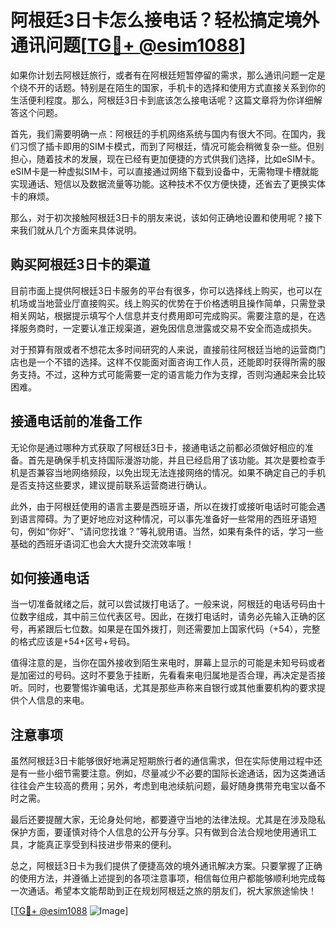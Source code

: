 # 阿根廷3日卡怎么接电话？轻松搞定境外通讯问题[[TG💪+ @esim1088](https://t.me/s/esim1088)]

如果你计划去阿根廷旅行，或者有在阿根廷短暂停留的需求，那么通讯问题一定是个绕不开的话题。特别是在陌生的国家，手机卡的选择和使用方式直接关系到你的生活便利程度。那么，阿根廷3日卡到底该怎么接电话呢？这篇文章将为你详细解答这个问题。

首先，我们需要明确一点：阿根廷的手机网络系统与国内有很大不同。在国内，我们习惯了插卡即用的SIM卡模式，而到了阿根廷，情况可能会稍微复杂一些。但别担心，随着技术的发展，现在已经有更加便捷的方式供我们选择，比如eSIM卡。eSIM卡是一种虚拟SIM卡，可以直接通过网络下载到设备中，无需物理卡槽就能实现通话、短信以及数据流量等功能。这种技术不仅方便快捷，还省去了更换实体卡的麻烦。

那么，对于初次接触阿根廷3日卡的朋友来说，该如何正确地设置和使用呢？接下来我们就从几个方面来具体说明。

## 购买阿根廷3日卡的渠道

目前市面上提供阿根廷3日卡服务的平台有很多，你可以选择线上购买，也可以在机场或当地营业厅直接购买。线上购买的优势在于价格透明且操作简单，只需登录相关网站，根据提示填写个人信息并支付费用即可完成购买。需要注意的是，在选择服务商时，一定要认准正规渠道，避免因信息泄露或交易不安全而造成损失。

对于预算有限或者不想花太多时间研究的人来说，直接前往阿根廷当地的运营商门店也是一个不错的选择。这样不仅能面对面咨询工作人员，还能即时获得所需的服务支持。不过，这种方式可能需要一定的语言能力作为支撑，否则沟通起来会比较困难。

## 接通电话前的准备工作

无论你是通过哪种方式获取了阿根廷3日卡，接通电话之前都必须做好相应的准备。首先是确保手机支持国际漫游功能，并且已经启用了该功能。其次是要检查手机是否兼容当地网络频段，以免出现无法连接网络的情况。如果不确定自己的手机是否支持这些要求，建议提前联系运营商进行确认。

此外，由于阿根廷使用的语言主要是西班牙语，所以在拨打或接听电话时可能会遇到语言障碍。为了更好地应对这种情况，可以事先准备好一些常用的西班牙语短句，例如“你好”、“请问您找谁？”等礼貌用语。当然，如果有条件的话，学习一些基础的西班牙语词汇也会大大提升交流效率哦！

## 如何接通电话

当一切准备就绪之后，就可以尝试拨打电话了。一般来说，阿根廷的电话号码由十位数字组成，其中前三位代表区号。因此，在拨打电话时，请务必先输入正确的区号，再紧跟后七位数。如果是在国外拨打，则还需要加上国家代码（+54），完整的格式应该是+54+区号+号码。

值得注意的是，当你在国外接收到陌生来电时，屏幕上显示的可能是未知号码或者是加密过的号码。这时不要急于挂断，先看看来电归属地是否合理，再决定是否接听。同时，也要警惕诈骗电话，尤其是那些声称来自银行或其他重要机构的要求提供个人信息的来电。

## 注意事项

虽然阿根廷3日卡能够很好地满足短期旅行者的通信需求，但在实际使用过程中还是有一些小细节需要注意。例如，尽量减少不必要的国际长途通话，因为这类通话往往会产生较高的费用；另外，考虑到电池续航问题，最好随身携带充电宝以备不时之需。

最后还要提醒大家，无论身处何地，都要遵守当地的法律法规。尤其是在涉及隐私保护方面，要谨慎对待个人信息的公开与分享。只有做到合法合规地使用通讯工具，才能真正享受到科技进步带来的便利。

总之，阿根廷3日卡为我们提供了便捷高效的境外通讯解决方案。只要掌握了正确的使用方法，并遵循上述提到的各项注意事项，相信每位用户都能够顺利地完成每一次通话。希望本文能帮助到正在规划阿根廷之旅的朋友们，祝大家旅途愉快！

[[TG💪+ @esim1088](https://t.me/s/esim1088) ![Image](https://i.postimg.cc/4NQfJmqS/Snipaste-2025-05-13-00-14-12.png)]